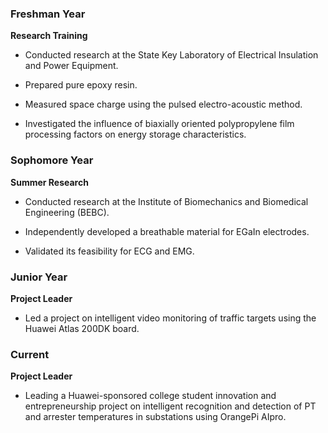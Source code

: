 ### Freshman Year
**Research Training**
- Conducted research at the State Key Laboratory of Electrical Insulation and Power Equipment.

- Prepared pure epoxy resin.

- Measured space charge using the pulsed electro-acoustic method.

- Investigated the influence of biaxially oriented polypropylene film processing factors on energy storage characteristics.

### Sophomore Year
**Summer Research**
- Conducted research at the Institute of Biomechanics and Biomedical Engineering (BEBC).

- Independently developed a breathable material for EGaIn electrodes.

- Validated its feasibility for ECG and EMG.

### Junior Year
**Project Leader**
- Led a project on intelligent video monitoring of traffic targets using the Huawei Atlas 200DK board.

### Current
**Project Leader**
- Leading a Huawei-sponsored college student innovation and entrepreneurship project on intelligent recognition and detection of PT and arrester temperatures in substations using OrangePi AIpro.
